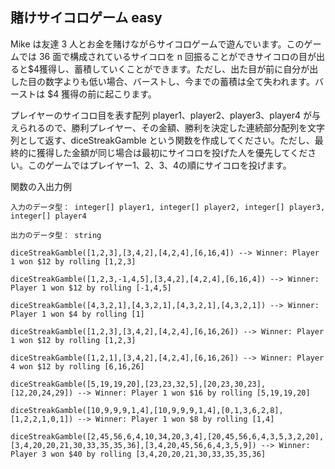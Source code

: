 ## 賭けサイコロゲーム easy
Mike は友達 3 人とお金を賭けながらサイコロゲームで遊んでいます。このゲームでは 36 面で構成されているサイコロを n 回振ることができサイコロの目が出ると$4獲得し、蓄積していくことができます。ただし、出た目が前に自分が出した目の数字よりも低い場合、バーストし、今までの蓄積は全て失われます。バーストは $4 獲得の前に起こります。

プレイヤーのサイコロ目を表す配列 player1、player2、player3、player4 が与えられるので、勝利プレイヤー、その金額、勝利を決定した連続部分配列を文字列として返す、diceStreakGamble という関数を作成してください。ただし、最終的に獲得した金額が同じ場合は最初にサイコロを投げた人を優先してください。このゲームではプレイヤー1、2、3、4の順にサイコロを投げます。

関数の入出力例
```
入力のデータ型： integer[] player1, integer[] player2, integer[] player3, integer[] player4

出力のデータ型： string

diceStreakGamble([1,2,3],[3,4,2],[4,2,4],[6,16,4]) --> Winner: Player 1 won $12 by rolling [1,2,3]

diceStreakGamble([1,2,3,-1,4,5],[3,4,2],[4,2,4],[6,16,4]) --> Winner: Player 1 won $12 by rolling [-1,4,5]

diceStreakGamble([4,3,2,1],[4,3,2,1],[4,3,2,1],[4,3,2,1]) --> Winner: Player 1 won $4 by rolling [1]

diceStreakGamble([1,2,3],[3,4,2],[4,2,4],[6,16,26]) --> Winner: Player 1 won $12 by rolling [1,2,3]

diceStreakGamble([1,2,1],[3,4,2],[4,2,4],[6,16,26]) --> Winner: Player 4 won $12 by rolling [6,16,26]

diceStreakGamble([5,19,19,20],[23,23,32,5],[20,23,30,23],[12,20,24,29]) --> Winner: Player 1 won $16 by rolling [5,19,19,20]

diceStreakGamble([10,9,9,9,1,4],[10,9,9,9,1,4],[0,1,3,6,2,8],[1,2,2,1,0,1]) --> Winner: Player 1 won $8 by rolling [1,4]

diceStreakGamble([2,45,56,6,4,10,34,20,3,4],[20,45,56,6,4,3,5,3,2,20],[3,4,20,20,21,30,33,35,35,36],[3,4,20,45,56,6,4,3,5,9]) --> Winner: Player 3 won $40 by rolling [3,4,20,20,21,30,33,35,35,36]

```

